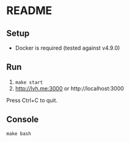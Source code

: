 # README

## Setup

* Docker is required (tested against v4.9.0)

## Run

1. `make start`
2. http://lvh.me:3000 or http://localhost:3000

Press Ctrl+C to quit.

## Console

`make bash`
